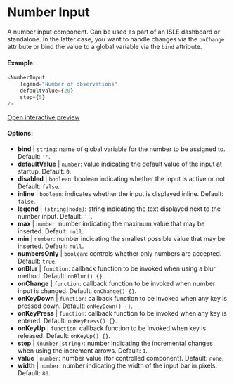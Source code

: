 # Number Input

A number input component. Can be used as part of an ISLE dashboard or standalone. In the latter case, you want to handle changes via the `onChange` attribute or bind the value to a global variable via the `bind` attribute.

#### Example:

``` js
<NumberInput
    legend="Number of observations"
    defaultValue={20}
    step={5}
/>
```

[Open interactive preview](https://isle.heinz.cmu.edu/components/number-input/)

#### Options:

* __bind__ | `string`: name of global variable for the number to be assigned to. Default: `''`.
* __defaultValue__ | `number`: value indicating the default value of the input at startup. Default: `0`.
* __disabled__ | `boolean`: boolean indicating whether the input is active or not. Default: `false`.
* __inline__ | `boolean`: indicates whether the input is displayed inline. Default: `false`.
* __legend__ | `(string|node)`: string indicating the text displayed next to the number input. Default: `''`.
* __max__ | `number`: number indicating the maximum value that may be inserted. Default: `null`.
* __min__ | `number`: number indicating the smallest possible value that may be inserted. Default: `null`.
* __numbersOnly__ | `boolean`: controls whether only numbers are accepted. Default: `true`.
* __onBlur__ | `function`: callback function to be invoked when using a blur method. Default: `onBlur() {}`.
* __onChange__ | `function`: callback function to be invoked when number input is changed. Default: `onChange() {}`.
* __onKeyDown__ | `function`: callback function to be invoked when any key is pressed down. Default: `onKeyDown() {}`.
* __onKeyPress__ | `function`: callback function to be invoked when any key is entered. Default: `onKeyPress() {}`.
* __onKeyUp__ | `function`: callback function to be invoked when key is released. Default: `onKeyUp() {}`.
* __step__ | `(number|string)`: number indicating the incremental changes when using the increment arrows. Default: `1`.
* __value__ | `number`: number value (for controlled component). Default: `none`.
* __width__ | `number`: number indicating the width of the input bar in pixels. Default: `80`.

